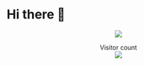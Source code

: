 # Hi there 👋

<p align="center"> 
  <img src="https://github-readme-stats.vercel.app/api?username=yzxoi&show_icons=true" />
</p>
<p align="center"> 
  Visitor count<br>
  <img src="https://profile-counter.glitch.me/yzxoi/count.svg" />
</p>
